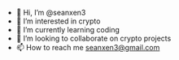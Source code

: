 - 👋 Hi, I’m @seanxen3
- 👀 I’m interested in crypto
- 🌱 I’m currently learning coding
- 💞️ I’m looking to collaborate on crypto projects
- 📫 How to reach me seanxen3@gmail.com

<!---
seanxen3/seanxen3 is a ✨ special ✨ repository because its `README.md` (this file) appears on your GitHub profile.
You can click the Preview link to take a look at your changes.
--->
